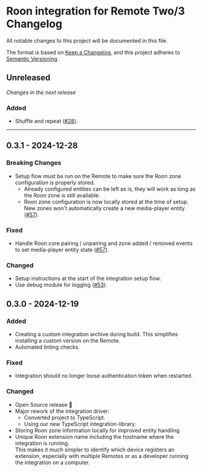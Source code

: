 # Roon integration for Remote Two/3 Changelog

All notable changes to this project will be documented in this file.

The format is based on [Keep a Changelog](https://keepachangelog.com/en/1.0.0/),
and this project adheres to [Semantic Versioning](https://semver.org/spec/v2.0.0.html).

## Unreleased

_Changes in the next release_

### Added

- Shuffle and repeat ([#28](https://github.com/unfoldedcircle/integration-roon/issues/28)).

---

## 0.3.1 - 2024-12-28

### Breaking Changes

- Setup flow must be run on the Remote to make sure the Roon zone configuration is properly stored.
  - Already configured entities can be left as is, they will work as long as the Roon zone is still available.
  - Roon zone configuration is now locally stored at the time of setup. New zones won't automatically create a new media-player entity ([#57](https://github.com/unfoldedcircle/integration-roon/pull/57)).

### Fixed

- Handle Roon core pairing / unpairing and zone added / removed events to set media-player entity state ([#57](https://github.com/unfoldedcircle/integration-roon/pull/57)).

### Changed

- Setup instructions at the start of the integration setup flow.
- Use debug module for logging ([#53](https://github.com/unfoldedcircle/integration-roon/issues/53)).

## 0.3.0 - 2024-12-19

### Added

- Creating a custom integration archive during build. This simplifies installing a custom version on the Remote.
- Automated linting checks.

### Fixed

- Integration should no longer loose authentication token when restarted.

### Changed

- Open Source release 🎉
- Major rework of the integration driver:
  - Converted project to TypeScript.
  - Using our new TypeScript integration-library.
- Storing Roon zone information locally for improved entity handling.
- Unique Roon extension name including the hostname where the integration is running.  
  This makes it much simpler to identify which device registers an extension, especially with multiple Remotes or as a developer running the integration on a computer.
